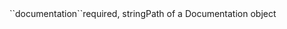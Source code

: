 <tr><td>``documentation``</td><td>required, string</td><td>Path of a Documentation object</td><td></td><td></td></tr>

